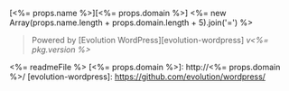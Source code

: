 [<%= props.name %>][<%= props.domain %>]
<%= new Array(props.name.length + props.domain.length + 5).join('=') %>

> Powered by [Evolution WordPress][evolution-wordpress] *v<%= pkg.version %>*

<%= readmeFile %>
[<%= props.domain %>]: http://<%= props.domain %>/
[evolution-wordpress]: https://github.com/evolution/wordpress/
